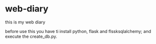 # web-diary
this is my web diary 

before use this you have ti install python, flask and flssksqlalchemy; and execute the create_db.py.
